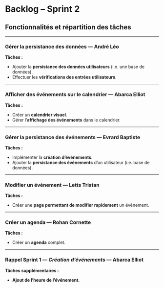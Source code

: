 # Backlog – Sprint 2

## Fonctionnalités et répartition des tâches

---

### Gérer la persistance des données — **André Léo**

**Tâches :**
- Ajouter la **persistance des données utilisateurs** (i.e. une base de données).  
- Effectuer les **vérifications des entrées utilisateurs**.

---

### Afficher des événements sur le calendrier — **Abarca Elliot**

**Tâches :**
- Créer un **calendrier visuel**.  
- Gérer l’**affichage des événements** dans le calendrier.

---

### Gérer la persistance des événements — **Evrard Baptiste**

**Tâches :**
- Implémenter la **création d’événements**.  
- Ajouter la **persistance des événements** d’un utilisateur (i.e. base de données).

---

### Modifier un événement — **Letts Tristan**

**Tâches :**
- Créer une **page permettant de modifier rapidement** un événement.

---

### Créer un agenda — **Rohan Cornette**

**Tâches :**
- Créer un **agenda** complet.

---

### Rappel Sprint 1 — *Création d’événements* — **Abarca Elliot**

**Tâches supplémentaires :**
- **Ajout de l’heure de l’événement.**
